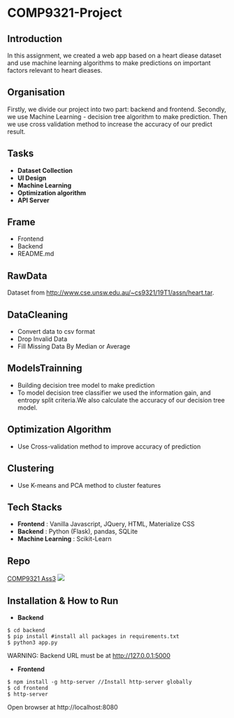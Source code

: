 # COMP9321-Project

## Introduction

In this assignment, we created a web app based on a heart diease dataset and use machine learning algorithms to make predictions on important factors relevant to heart dieases.

## Organisation
Firstly, we divide our project into two part: backend and frontend.
Secondly, we use Machine Learning - decision tree algorithm to make prediction. 
Then we use cross validation method to increase the accuracy of our predict result.
 
## Tasks
 - **Dataset Collection**
 - **UI Design**
 - **Machine Learning**
 - **Optimization algorithm**
 - **API Server**
 
## Frame
 - Frontend
 - Backend
 - README.md

## RawData
Dataset from http://www.cse.unsw.edu.au/~cs9321/19T1/assn/heart.tar.

## DataCleaning
 - Convert data to csv format
 - Drop Invalid Data
 - Fill Missing Data By Median or Average

## ModelsTrainning
 - Building decision tree model to make prediction
 - To model decision tree classifier we used the information gain, and entropy split criteria.We also calculate the accuracy of our decision tree model.

## Optimization Algorithm
 - Use Cross-validation method to improve accuracy of prediction

## Clustering
 - Use K-means and PCA method to cluster features
 
## Tech Stacks
 - **Frontend** : Vanilla Javascript, JQuery, HTML, Materialize CSS
 - **Backend** : Python (Flask), pandas, SQLite
 - **Machine Learning** : Scikit-Learn

## Repo
[COMP9321 Ass3](https://github.com/MikeLiyantama/COMP9321-Project)
![](https://flic.kr/p/2epsBrN)

## Installation & How to Run
 - **Backend**
```
$ cd backend
$ pip install #install all packages in requirements.txt
$ python3 app.py
```
   WARNING: Backend URL must be at http://127.0.0.1:5000
 - **Frontend**
```
$ npm install -g http-server //Install http-server globally
$ cd frontend
$ http-server
```
   Open browser at http://localhost:8080

